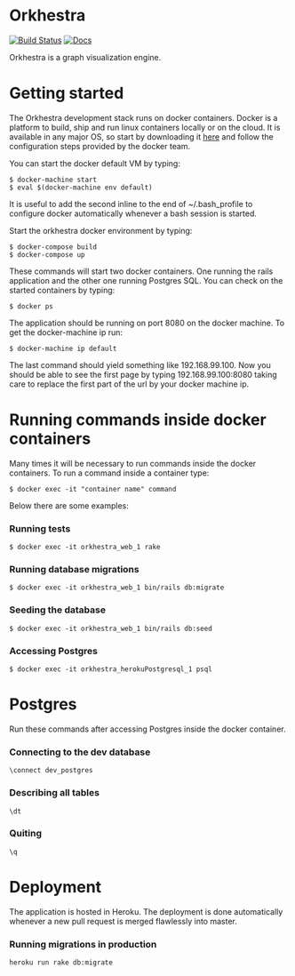 # Orkhestra


[![Build Status](https://api.travis-ci.org/jmfveneroso/orkhestra.png)](https://api.travis-ci.org/jmfveneroso/orkhestra.png)
[![Docs](http://img.shields.io/badge/docs-yard.info-blue.svg)](https://jmfveneroso.github.io/orkhestra/)

Orkhestra is a graph visualization engine.

# Getting started

The Orkhestra development stack runs on docker containers. Docker is a platform to build, ship and 
run linux containers locally or on the cloud. It is available in any major OS, so start by downloading
it [here](https://www.docker.com/) and follow the configuration steps provided by the docker team.

You can start the docker default VM by typing:

```
$ docker-machine start
$ eval $(docker-machine env default)
```

It is useful to add the second inline to the end of ~/.bash_profile to configure docker automatically whenever a bash session is started.

Start the orkhestra docker environment by typing:

```
$ docker-compose build
$ docker-compose up
```

These commands will start two docker containers. One running the rails application and the other one running Postgres SQL. You can check on the started containers by typing:

```
$ docker ps
```

The application should be running on port 8080 on the docker machine. To get the docker-machine ip run:

```
$ docker-machine ip default
```

The last command should yield something like 192.168.99.100. Now you should be able to see the first page by typing 192.168.99.100:8080 taking care to replace the first part of the url by your docker machine ip.

# Running commands inside docker containers

Many times it will be necessary to run commands inside the docker containers. To run a command inside a container type:

```
$ docker exec -it "container name" command
```

Below there are some examples:

### Running tests

```
$ docker exec -it orkhestra_web_1 rake
```

### Running database migrations

```
$ docker exec -it orkhestra_web_1 bin/rails db:migrate
```

### Seeding the database

```
$ docker exec -it orkhestra_web_1 bin/rails db:seed
```

### Accessing Postgres

```
$ docker exec -it orkhestra_herokuPostgresql_1 psql
```


# Postgres

Run these commands after accessing Postgres inside the docker container.

### Connecting to the dev database
```
\connect dev_postgres
```
### Describing all tables
```
\dt
```

### Quiting
```
\q
```


# Deployment

The application is hosted in Heroku. The deployment is done automatically whenever a new pull request is merged flawlessly into master.

### Running migrations in production

```
heroku run rake db:migrate
```
